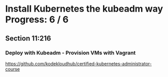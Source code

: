 # Install Kubernetes the kubeadm way Progress: 6 / 6

## Section 11:216

### Deploy with Kubeadm - Provision VMs with Vagrant

<https://github.com/kodekloudhub/certified-kubernetes-administrator-course>
